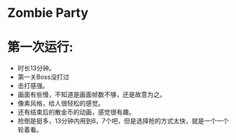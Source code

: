 # Zombie Party
# 第一次运行:
  * 时长13分钟。
  * 第一关Boss没打过
  * 击打感强。
  * 画面有些慢，不知道是画面帧数不够，还是故意为之。
  * 像素风格，给人很轻松的感觉。
  * 还有结束后的散金币的动画，感觉很有趣。
  * 抢倒是挺多，13分钟内用到6，7个吧，但是选择抢的方式太快，就是一个一个轮着看。
